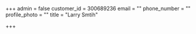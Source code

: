 +++
admin = false
customer_id = 300689236
email = ""
phone_number = ""
profile_photo = ""
title = "Larry Smtih"

+++
